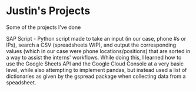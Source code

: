 # Justin's Projects
Some of the projects I've done

SAP Script - Python script made to take an input (in our case, phone #s or IPs), search a CSV (spreadsheets WIP), and output the corresponding values (which in our case were phone locations/positions) that are sorted in a way to assist the interns' workflows. While doing this, I learned how to use the Google Sheets API and the Google Cloud Console at a very basic level, while also attempting to implement pandas, but instead used a list of dictionaries as given by the gspread package when collecting data from a speadsheet.
